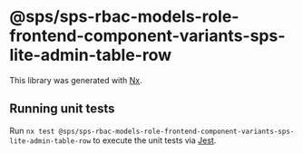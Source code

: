 # @sps/sps-rbac-models-role-frontend-component-variants-sps-lite-admin-table-row

This library was generated with [Nx](https://nx.dev).

## Running unit tests

Run `nx test @sps/sps-rbac-models-role-frontend-component-variants-sps-lite-admin-table-row` to execute the unit tests via [Jest](https://jestjs.io).
